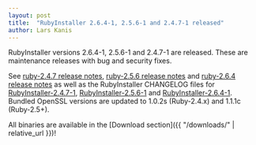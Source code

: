 ```yaml
---
layout: post
title:  "RubyInstaller 2.6.4-1, 2.5.6-1 and 2.4.7-1 released"
author: Lars Kanis
---
```

RubyInstaller versions 2.6.4-1, 2.5.6-1 and 2.4.7-1 are released. These are maintenance releases with bug and security fixes.

See [ruby-2.4.7 release notes](https://www.ruby-lang.org/en/news/2019/08/28/ruby-2-4-7-released/), [ruby-2.5.6 release notes](https://www.ruby-lang.org/en/news/2019/08/28/ruby-2-5-6-released/) and [ruby-2.6.4 release notes](https://www.ruby-lang.org/en/news/2019/08/28/ruby-2-6-4-released/) as well as the RubyInstaller CHANGELOG files for [RubyInstaller-2.4.7-1](https://github.com/oneclick/rubyinstaller2/blob/master/CHANGELOG-2.4.md#rubyinstaller-247-1---2019-09-09), [RubyInstaller-2.5.6-1](https://github.com/oneclick/rubyinstaller2/blob/master/CHANGELOG-2.5.md#rubyinstaller-256-1---2019-09-09) and [RubyInstaller-2.6.4-1](https://github.com/oneclick/rubyinstaller2/blob/master/CHANGELOG-2.6.md#rubyinstaller-264-1---2019-09-09).
Bundled OpenSSL versions are updated to 1.0.2s (Ruby-2.4.x) and 1.1.1c (Ruby-2.5+).

All binaries are available in the [Download section]({{ "/downloads/" | relative_url }})!

